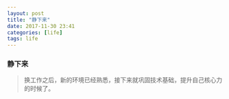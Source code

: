 ```yaml
---
layout: post
title: "静下来"
date: 2017-11-30 23:41
categories: [life]
tags: life
---
```


### 静下来

> 换工作之后，新的环境已经熟悉，接下来就巩固技术基础，提升自己核心力的时候了。
